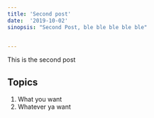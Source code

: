 ```yaml
---
title: 'Second post'
date:  '2019-10-02'
sinopsis: "Second Post, ble ble ble ble ble"


---
```




This is the second post

## Topics

1. What you want
2. Whatever ya want